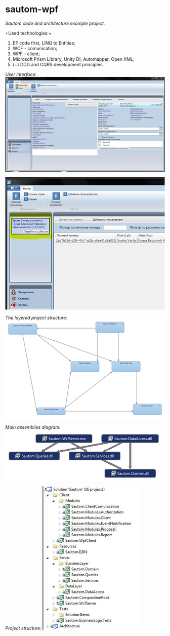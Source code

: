 # sautom-wpf

*Sautom code and architecture example project.*

+Used technologies:+
1) EF code first, LINQ to Entities;
2) WCF - comunication;
3) WPF - client;
4) Microsoft Prism Library, Unity DI, Automapper, Open XML;
5) (+) DDD and CQRS development principles.

*User interface:*
![user interface](docs/content/user_interface.png)

![notifications](docs/content/notifications.png)

*The layered project structure:* 
![layers diagram](docs/content/layers_diagram.png)

*Main assemblies diagram:* 
![assembly diagram](docs/content/assembly_diagram.png)

*Project structure:*
![project structure](docs/content/projectstructure.jpg)
